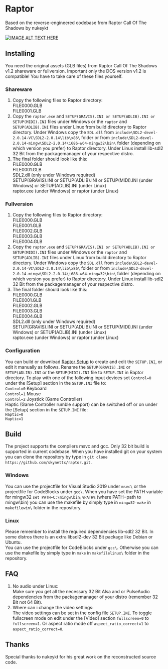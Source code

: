 # Raptor
Based on the reverse-engineered codebase from Raptor Call Of The Shadows by nukeykt

[![IMAGE ALT TEXT HERE](https://img.youtube.com/vi/Nt2HfchiudY/0.jpg)](https://www.youtube.com/channel/UCedmTTlonJK5DvkiMpA_teQ)
## Installing
You need the original assets (GLB files) from Raptor Call Of The Shadows v1.2 shareware or fullversion.
Important only the DOS version v1.2 is compatible!
You have to take care of these files yourself.

### Shareware
1. Copy the following files to Raptor directory:  
   FILE0000.GLB  
   FILE0001.GLB  
2. Copy the `raptor.exe` and `SETUP(GRAVIS).INI or SETUP(ADLIB).INI or SETUP(MIDI).INI` files under Windows or the `raptor` and `SETUP(ADLIB).INI` files under Linux
   from build directory to Raptor directory. Under Windows copy the `SDL.dll` from `include\SDL2-devel-2.0.14-VC\SDL2-2.0.14\lib\x86\` 
   folder or from `include\SDL2-devel-2.0.14-mingw\SDL2-2.0.14\i686-w64-mingw32\bin\` folder (depending on which version you prefer) to Raptor directory.
   Under Linux install lib-sdl2 32 Bit from the packagemanager of your respective distro. 
3. The final folder should look like this:  
   FILE0000.GLB  
   FILE0001.GLB  
   SDL2.dll (only under Windows required)  
   SETUP(GRAVIS).INI or SETUP(ADLIB).INI or SETUP(MIDI).INI (under Windows) or SETUP(ADLIB).INI (under Linux)  
   raptor.exe (under Windows) or raptor (under Linux)

### Fullversion
1. Copy the following files to Raptor directory:  
   FILE0000.GLB  
   FILE0001.GLB  
   FILE0002.GLB  
   FILE0003.GLB  
   FILE0004.GLB  
2. Copy the `raptor.exe` and `SETUP(GRAVIS).INI or SETUP(ADLIB).INI or SETUP(MIDI).INI` files under Windows or the `raptor` and `SETUP(ADLIB).INI` files under Linux
   from build directory to Raptor directory. Under Windows copy the `SDL.dll` from `include\SDL2-devel-2.0.14-VC\SDL2-2.0.14\lib\x86\` 
   folder or from `include\SDL2-devel-2.0.14-mingw\SDL2-2.0.14\i686-w64-mingw32\bin\` folder (depending on which version you prefer) to Raptor directory.
   Under Linux install lib-sdl2 32 Bit from the packagemanager of your respective distro.
3. The final folder should look like this:  
   FILE0000.GLB  
   FILE0001.GLB  
   FILE0002.GLB  
   FILE0003.GLB  
   FILE0004.GLB  
   SDL2.dll (only under Windows required)  
   SETUP(GRAVIS).INI or SETUP(ADLIB).INI or SETUP(MIDI).INI (under Windows) or SETUP(ADLIB).INI (under Linux)  
   raptor.exe (under Windows) or raptor (under Linux)

### Configuration
You can build or download [Raptor Setup](https://github.com/skynettx/raptorsetup.git) to create and edit the
`SETUP.INI`, or edit it manually as follows.
Rename the `SETUP(GRAVIS).INI` or `SETUP(ADLIB).INI` or the `SETUP(MIDI).INI` file to `SETUP.INI` in Raptor directory.
To play with one of the following input devices set `Control=0` under the [Setup] section in the `SETUP.INI` file to:  
`Control=0` Keyboard  
`Control=1` Mouse  
`Control=2` Joystick (Game Controller)  
Haptic (Game Controller rumble support) can be switched off or on under the [Setup] section in the `SETUP.INI` file:  
`Haptic=0`  
`Haptic=1`

## Build
The project supports the compilers msvc and gcc. Only 32 bit build is supported in current codebase. 
When you have installed git on your system you can clone the repository by type in `git clone https://github.com/skynettx/raptor.git`.

### Windows
You can use the projectfile for Visual Studio 2019 under `msvc\` or the projectfile for CodeBlocks under `gcc\`.
When you have set the PATH variable for mingw32 `set PATH=C:\mingw\bin;%PATH%` (where PATH=path to mingw\bin)
you can use the makefile by simply type in `mingw32-make` in `makefilewin\` folder in the repository. 

### Linux
Please remember to install the required dependencies lib-sdl2 32 Bit. In some distros there is an extra libsdl2-dev 32 Bit package like Debian or Ubuntu.  
You can use the projectfile for CodeBlocks under `gcc\`.
Otherwise you can use the makefile by simply type in `make` in `makefilelinux\` folder in the repository.

## FAQ
1. No audio under Linux:  
Make sure you get all the necessary 32 Bit Alsa and or PulseAudio dependencies from the packagemanager of your distro (remember 32 Bit not 64 Bit). 
2. Where can i change the video settings:  
The video settings can be set in the config file `SETUP.INI`. To toggle fullscreen mode on edit under the [Video] section `fullscreen=0`
to `fullscreen=1`. Or aspect ratio mode off `aspect_ratio_correct=1` to `aspect_ratio_correct=0`. 

## Thanks
Special thanks to nukeykt for his great work on the reconstructed source code.  


 





